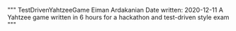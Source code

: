 """
TestDrivenYahtzeeGame
Eiman Ardakanian
Date written: 2020-12-11
A Yahtzee game written in 6 hours for a hackathon and test-driven style exam
"""
